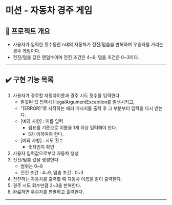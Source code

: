 # 미션 - 자동차 경주 게임
## 🚀 프로젝트 개요
- 사용자가 입력한 횟수동안 n대의 자동차가 전진/멈춤을 반복하며 우승자를 가리는 경주 게임이다.
- 전진/멈춤 값은 랜덤수이며 전진 조건은 4~9, 멈춤 조건은 0~3이다.

---
## ✔️ 구현 기능 목록
1. 사용자가 경주할 자동차이름과 경주 시도 횟수를 입력한다.
   - 잘못된 값 입력시 IllegalArgumentException를 발생시키고, 
   - "[ERROR]"로 시작하는 에러 메시지를 출력 후 그 부분부터 입력을 다시 받는다.
   - [예외 사항] : 이름 입력 
      - 쉼표를 기준으로 이름을 1개 이상 입력해야 한다.
      - 5자 이하여야 한다.
   - [예외 사항] : 시도 횟수
     - 숫자인지 확인
2. 사용자 입력값으로부터 자동차 생성
3. 전진/멈춤 값을 생성한다.
   - 범위는 0~9
   - 전진 조건 : 4~9, 멈춤 조건 : 0~3
4. 전진하는 자동차를 출력할 때 자동차 이름을 같이 출력한다.
5. 경주 시도 회수만큼 2~3을 반복한다.
6. 완료하면 우승자를 판별하고 출력한다.
---

